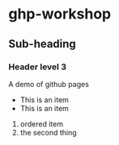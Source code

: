# ghp-workshop

## Sub-heading

### Header level 3

A demo of github pages

- This is an item
- This is an item

1. ordered item
2. the second thing
